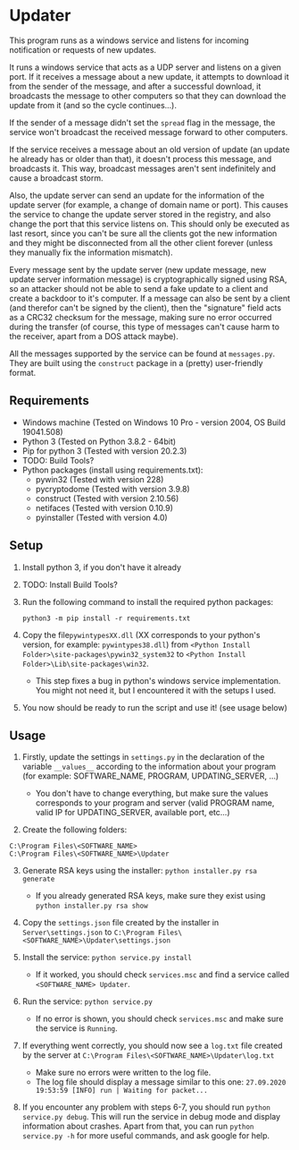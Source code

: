 # Updater
This program runs as a windows service and listens for incoming notification or requests of new updates.

It runs a windows service that acts as a UDP server and listens on a given port. If it receives a message about a new update, it attempts to download it from the sender of the message, and after a successful download, it broadcasts the message to other computers so that they can download the update from it (and so the cycle continues...).

If the sender of a message didn't set the `spread` flag in the message, the service won't broadcast the received message forward to other computers.

If the service receives a message about an old version of update (an update he already has or older than that), it doesn't process this message, and broadcasts it. This way, broadcast messages aren't sent indefinitely and cause a broadcast storm.

Also, the update server can send an update for the information of the update server (for example, a change of domain name or port). This causes the service to change the update server stored in the registry, and also change the port that this service listens on. This should only be executed as last resort, since you can't be sure all the clients got the new information and they might be disconnected from all the other client forever (unless they manually fix the information mismatch).

Every message sent by the update server (new update message, new update server information message) is cryptographically signed using RSA, so an attacker should not be able to send a fake update to a client and create a backdoor to it's computer. If a message can also be sent by a client (and therefor can't be signed by the client), then the "signature" field acts as a CRC32 checksum for the message, making sure no error occurred during the transfer (of course, this type of messages can't cause harm to the receiver, apart from a DOS attack maybe).

All the messages supported by the service can be found at `messages.py`. They are built using the `construct` package in a (pretty) user-friendly format.

## Requirements

* Windows machine (Tested on Windows 10 Pro - version 2004, OS Build 19041.508)
* Python 3 (Tested on Python 3.8.2 - 64bit)
* Pip for python 3 (Tested with version 20.2.3)
* TODO: Build Tools?
* Python packages (install using requirements.txt):
  * pywin32 (Tested with version 228)
  * pycryptodome (Tested with version 3.9.8)
  * construct (Tested with version 2.10.56)
  * netifaces (Tested with version 0.10.9)
  * pyinstaller (Tested with version 4.0)

## Setup

1. Install python 3, if you don't have it already

2. TODO: Install Build Tools?

3. Run the following command to install the required python packages:

   ```batch
   python3 -m pip install -r requirements.txt
   ```

4. Copy the file`pywintypesXX.dll` (XX corresponds to your python's version, for example: `pywintypes38.dll`) from `<Python Install Folder>\site-packages\pywin32_system32` to `<Python Install Folder>\Lib\site-packages\win32`.

   * This step fixes a bug in python's windows service implementation. You might not need it, but I encountered it with the setups I used.

5. You now should be ready to run the script and use it! (see usage below)

## Usage

1. Firstly, update the settings in `settings.py` in the declaration of the variable `__values__` according to the information about your program (for example: SOFTWARE_NAME, PROGRAM, UPDATING_SERVER, ...)

   * You don't have to change everything, but make sure the values corresponds to your program and server (valid PROGRAM name, valid IP for UPDATING_SERVER, available port, etc...)

2.  Create the following folders:

   ```
   C:\Program Files\<SOFTWARE_NAME>
   C:\Program Files\<SOFTWARE_NAME>\Updater
   ```

3. Generate RSA keys using the installer: `python installer.py rsa generate`

   * If you already generated RSA keys, make sure they exist using `python installer.py rsa show`

4. Copy the `settings.json` file created by the installer in `Server\settings.json` to `C:\Program Files\<SOFTWARE_NAME>\Updater\settings.json`

5. Install the service: `python service.py install`

   * If it worked, you should check `services.msc` and find a service called `<SOFTWARE_NAME> Updater`.

6. Run the service: `python service.py`

   * If no error is shown, you should check `services.msc` and make sure the service is `Running`.

7. If everything went correctly, you should now see a `log.txt` file created by the server at `C:\Program Files\<SOFTWARE_NAME>\Updater\log.txt`

   * Make sure no errors were written to the log file.
   * The log file should display a message similar to this one: `27.09.2020 19:53:59 [INFO] run | Waiting for packet...`

8. If you encounter any problem with steps 6-7, you should run `python service.py debug`. This will run the service in debug mode and display information about crashes. Apart from that, you can run `python service.py -h` for more useful commands, and ask google for help.